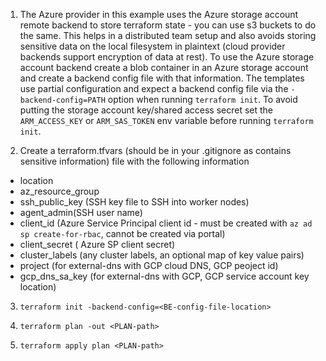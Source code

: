1. The Azure provider in this example uses the Azure storage account remote backend to store terraform state - you can use s3 buckets to do the same. This helps in a distributed team setup and also avoids storing sensitive data on the local filesystem in plaintext (cloud provider backends support encryption of data at rest). To use the Azure storage account backend create a blob container in an Azure storage account and create a backend config file with that information. The templates use partial configuration and expect a backend config file via the `-backend-config=PATH` option when running `terraform init`. To avoid putting the storage account key/shared access secret set the `ARM_ACCESS_KEY` or `ARM_SAS_TOKEN` env variable before running `terraform init`.

2. Create a terraform.tfvars (should be in your .gitignore as contains sensitive information) file with the following information
-  location
-  az_resource_group 
-  ssh_public_key (SSH key file to SSH into worker nodes)
-  agent_admin(SSH user name)
-  client_id (Azure Service Principal client id - must be created with `az ad sp create-for-rbac`, cannot be created via portal)  
-  client_secret ( Azure SP client secret)
- cluster_labels (any cluster labels, an optional map of key value pairs)
- project (for external-dns with GCP cloud DNS, GCP peoject id) 
- gcp_dns_sa_key (for external-dns with GCP, GCP service account key location) 

3. `terraform init -backend-config=<BE-config-file-location>`

4. `terraform plan -out <PLAN-path>`

5. `terraform apply plan <PLAN-path>`
  